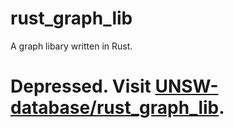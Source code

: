 # rust\_graph\_lib

A graph libary written in Rust. 

# Depressed. Visit [UNSW-database/rust_graph_lib](https://github.com/UNSW-database/rust_graph_lib).
